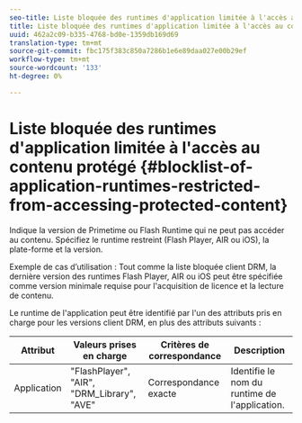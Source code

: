 ```yaml
---
seo-title: Liste bloquée des runtimes d'application limitée à l'accès au contenu protégé
title: Liste bloquée des runtimes d'application limitée à l'accès au contenu protégé
uuid: 462a2c09-b335-4768-bd0e-1359db169d69
translation-type: tm+mt
source-git-commit: fbc175f383c850a7286b1e6e89daa027e00b29ef
workflow-type: tm+mt
source-wordcount: '133'
ht-degree: 0%

---
```



# Liste bloquée des runtimes d&#39;application limitée à l&#39;accès au contenu protégé {#blocklist-of-application-runtimes-restricted-from-accessing-protected-content}

Indique la version de Primetime ou Flash Runtime qui ne peut pas accéder au contenu. Spécifiez le runtime restreint (Flash Player, AIR ou iOS), la plate-forme et la version.

Exemple de cas d’utilisation : Tout comme la liste bloquée client DRM, la dernière version des runtimes Flash Player, AIR ou iOS peut être spécifiée comme version minimale requise pour l&#39;acquisition de licence et la lecture de contenu.

Le runtime de l&#39;application peut être identifié par l&#39;un des attributs pris en charge pour les versions client DRM, en plus des attributs suivants :

| **Attribut** | **Valeurs prises en charge** | **Critères de correspondance** | **Description** |
|---|---|---|---|
| Application | &quot;FlashPlayer&quot;, &quot;AIR&quot;, &quot;DRM_Library&quot;, &quot;AVE&quot; | Correspondance exacte | Identifie le nom du runtime de l&#39;application. |

